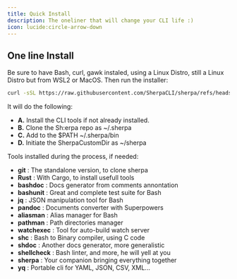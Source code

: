 ```yaml
---
title: Quick Install
description: The oneliner that will change your CLI life :)
icon: lucide:circle-arrow-down
---
```


## One line Install

Be sure to have Bash, curl, gawk instaled, using a Linux Distro, still a Linux Distro but from WSL2 or MacOS. Then run the installer:

```bash
curl -sSL https://raw.githubusercontent.com/SherpaCLI/sherpa/refs/heads/master/tools/install.sh | bash
```

It will do the following:

* **A.** Install the CLI tools if not already installed.
* **B.** Clone the Sh:erpa repo as ~/.sherpa
* **C.** Add to the $PATH ~/.sherpa/bin
* **D.** Initiate the SherpaCustomDir as ~/sherpa

Tools installed during the process, if needed:

*  **git** : The standalone version, to clone sherpa
*  **Rust** : With Cargo, to install usefull tools
*  **bashdoc** : Docs generator from comments annontation
*  **bashunit** : Great and complete test suite for Bash
*  **jq** : JSON manipulation tool for Bash
*  **pandoc** : Documents converter with Superpowers
*  **aliasman** : Alias manager for Bash
*  **pathman** : Path directories manager
*  **watchexec** : Tool for auto-build watch server
*  **shc** : Bash to Binary compiler, using C code
*  **shdoc** : Another docs generator, more generalistic
*  **shellcheck** : Bash linter, and more, he will yell at you
*  **sherpa** : Your companion bringing everything together
*  **yq** : Portable cli for YAML, JSON, CSV, XML...



